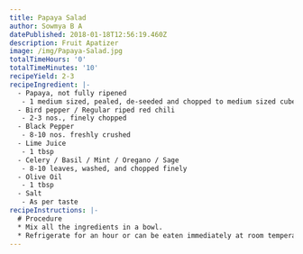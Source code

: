 ```yaml
---
title: Papaya Salad
author: Sowmya B A
datePublished: 2018-01-18T12:56:19.460Z
description: Fruit Apatizer
image: /img/Papaya-Salad.jpg
totalTimeHours: '0'
totalTimeMinutes: '10'
recipeYield: 2-3
recipeIngredient: |-
  - Papaya, not fully ripened
   - 1 medium sized, pealed, de-seeded and chopped to medium sized cubes
  - Bird pepper / Regular riped red chili
   - 2-3 nos., finely chopped
  - Black Pepper
   - 8-10 nos. freshly crushed
  - Lime Juice
   - 1 tbsp
  - Celery / Basil / Mint / Oregano / Sage
   - 8-10 leaves, washed, and chopped finely
  - Olive Oil
   - 1 tbsp
  - Salt
   - As per taste
recipeInstructions: |-
  # Procedure
  * Mix all the ingredients in a bowl.
  * Refrigerate for an hour or can be eaten immediately at room temperature.
---
```


